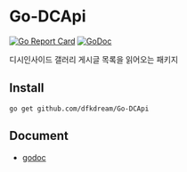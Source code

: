 # Go-DCApi
[![Go Report Card](https://goreportcard.com/badge/github.com/dfkdream/Go-DCApi)](https://goreportcard.com/report/github.com/dfkdream/Go-DCApi)
[![GoDoc](https://godoc.org/github.com/dfkdream/Go-DCApi?status.svg)](https://godoc.org/github.com/dfkdream/Go-DCApi)

디시인사이드 갤러리 게시글 목록을 읽어오는 패키지

## Install

`go get github.com/dfkdream/Go-DCApi`

## Document

* [godoc](https://godoc.org/github.com/dfkdream/Go-DCApi)